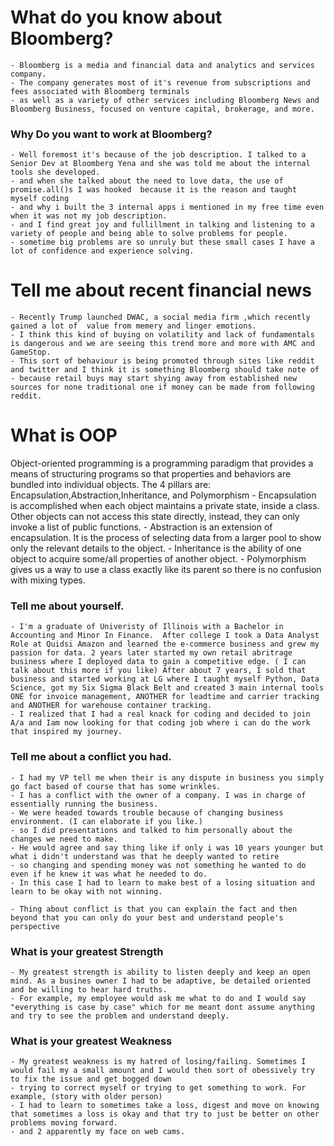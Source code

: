 # What do you know about Bloomberg?
    - Bloomberg is a media and financial data and analytics and services company.
    - The company generates most of it's revenue from subscriptions and fees associated with Bloomberg terminals
    - as well as a variety of other services including Bloomberg News and Bloomberg Business, focused on venture capital, brokerage, and more.

### Why Do you want to work at Bloomberg?
    - Well foremost it's because of the job description. I talked to a Senior Dev at Bloomberg Yena and she was told me about the internal tools she developed.
    - and when she talked about the need to love data, the use of promise.all()s I was hooked  because it is the reason and taught myself coding
    - and why i built the 3 internal apps i mentioned in my free time even when it was not my job description.
    - and I find great joy and fullillment in talking and listening to a variety of people and being able to solve problems for people.
    - sometime big problems are so unruly but these small cases I have a lot of confidence and experience solving.

# Tell me about recent financial news
    - Recently Trump launched DWAC, a social media firm ,which recently gained a lot of  value from memery and linger emotions.
    - I think this kind of buying on volatility and lack of fundamentals is dangerous and we are seeing this trend more and more with AMC and GameStop.
    - This sort of behaviour is being promoted through sites like reddit and twitter and I think it is something Bloomberg should take note of
    - because retail buys may start shying away from established new sources for none traditional one if money can be made from following reddit.

# What is OOP
Object-oriented programming is a programming paradigm that provides a means of structuring programs so that properties and behaviors are bundled into individual objects.
    The 4 pillars are: Encapsulation,Abstraction,Inheritance, and Polymorphism
    - Encapsulation is accomplished when each object maintains a private state, inside a class. Other objects can not access this state directly, instead, they can only invoke a list of public functions.
    - Abstraction is an extension of encapsulation. It is the process of selecting data from a larger pool to show only the relevant details to the object.
    - Inheritance is the ability of one object to acquire some/all properties of another object.
    - Polymorphism gives us a way to use a class exactly like its parent so there is no confusion with mixing types.

### Tell me about yourself.
    - I'm a graduate of Univeristy of Illinois with a Bachelor in Accounting and Minor In Finance.  After college I took a Data Analyst Role at Quidsi Amazon and learned the e-commerce business and grew my passion for data. 2 years later started my own retail abritrage business where I deployed data to gain a competitive edge. ( I can talk about this more if you like) After about 7 years, I sold that business and started working at LG where I taught myself Python, Data Science, got my Six Sigma Black Belt and created 3 main internal tools ONE for invoice management, ANOTHER for leadtime and carrier tracking and ANOTHER for warehouse container tracking.
    - I realized that I had a real knack for coding and decided to join A/a and Iam now looking for that coding job where i can do the work that inspired my journey.

### Tell me about a conflict you had.
    - I had my VP tell me when their is any dispute in business you simply go fact based of course that has some wrinkles.
    - I has a conflict with the owner of a company. I was in charge of essentially running the business.
    - We were headed towards trouble because of changing business environment. (I can elaborate if you like.)
    - so I did presentations and talked to him personally about the changes we need to make.
    - He would agree and say thing like if only i was 10 years younger but what i didn't understand was that he deeply wanted to retire
    - so changing and spending money was not something he wanted to do even if he knew it was what he needed to do.
    - In this case I had to learn to make best of a losing situation and learn to be okay with not winning.

    - Thing about conflict is that you can explain the fact and then beyond that you can only do your best and understand people's perspective

### What is your greatest Strength
    - My greatest strength is ability to listen deeply and keep an open mind. As a busines owner I had to be adaptive, be detailed oriented and be willing to hear hard truths.
    - For example, my employee would ask me what to do and I would say "everything is case by case" which for me meant dont assume anything and try to see the problem and understand deeply.

### What is your greatest Weakness
    - My greatest weakness is my hatred of losing/failing. Sometimes I would fail my a small amount and I would then sort of obessively try to fix the issue and get bogged down
    - trying to correct myself or trying to get something to work. For example, (story with older person)
    - I had to learn to sometimes take a loss, digest and move on knowing that sometimes a loss is okay and that try to just be better on other problems moving forward.
    - and 2 apparently my face on web cams.
